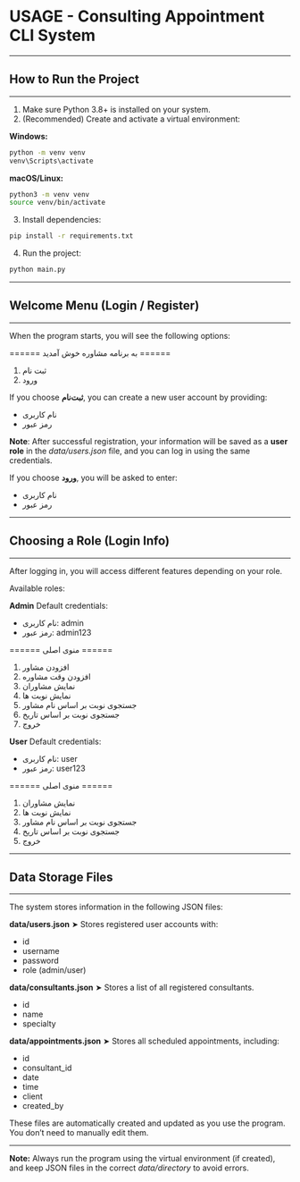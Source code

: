 # USAGE - Consulting Appointment CLI System

----------------------------------------
## How to Run the Project
----------------------------------------
1. Make sure Python 3.8+ is installed on your system.
2. (Recommended) Create and activate a virtual environment:

**Windows:**
```bash
python -m venv venv
venv\Scripts\activate
```
**macOS/Linux:**
```bash
python3 -m venv venv
source venv/bin/activate
```
3. Install dependencies:
```bash
pip install -r requirements.txt
```
4. Run the project:
```bash
python main.py
```
----------------------------------------
## Welcome Menu (Login / Register)
----------------------------------------
When the program starts, you will see the following options:

====== به برنامه مشاوره خوش آمدید ======
1. ثبت نام
2. ورود

If you choose **ثبت‌نام**, you can create a new user account by providing:

- نام کاربری
- رمز عبور

**Note**: After successful registration, your information will be saved as a **user role** in the *data/users.json* file, and you can log in using the same credentials.

If you choose **ورود**, you will be asked to enter:

- نام کاربری
- رمز عبور

----------------------------------------
## Choosing a Role (Login Info)
----------------------------------------
After logging in, you will access different features depending on your role.

Available roles:

**Admin**
Default credentials:
- نام کاربری: admin
- رمز عبور: admin123

====== منوی اصلی ======
1. افزودن مشاور
2. افزودن وقت مشاوره
3. نمایش مشاوران
4. نمایش نوبت ها
5. جستجوی نوبت بر اساس نام مشاور
6. جستجوی نوبت بر اساس تاریخ   
7. خروج

**User**
Default credentials:
- نام کاربری: user
- رمز عبور: user123

====== منوی اصلی ======
1. نمایش مشاوران
2. نمایش نوبت ها
3. جستجوی نوبت بر اساس نام مشاور
4. جستجوی نوبت بر اساس تاریخ    
5. خروج

----------------------------------------
## Data Storage Files
----------------------------------------
The system stores information in the following JSON files:

**data/users.json**
➤ Stores registered user accounts with:
- id
- username
- password
- role (admin/user)

**data/consultants.json**
➤ Stores a list of all registered consultants.
- id
- name
- specialty

**data/appointments.json**
➤ Stores all scheduled appointments, including:
- id
- consultant_id
- date
- time
- client
- created_by

These files are automatically created and updated as you use the program. You don’t need to manually edit them.

----------------------------------------

**Note:**
Always run the program using the virtual environment (if created), and keep JSON files in the correct *data/directory* to avoid errors.
